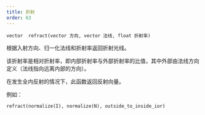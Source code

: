 ```yaml
---
title: 折射
order: 63
---
```

`vector  refract(vector 方向, vector 法线, float 折射率)`

根据入射方向、归一化法线和折射率返回折射光线。

该折射率是相对折射率，即内部折射率与外部折射率的比值，其中外部由法线方向定义（法线指向远离内部的方向）。

在发生全内反射的情况下，此函数返回反射向量。

例如：

```vex
refract(normalize(I), normalize(N), outside_to_inside_ior)

```